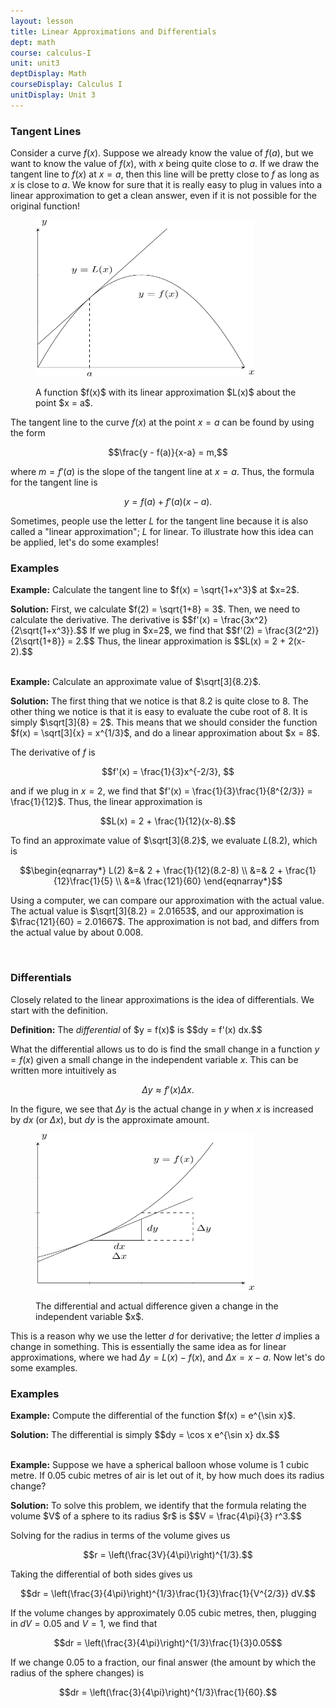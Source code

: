 ```yaml
---
layout: lesson
title: Linear Approximations and Differentials
dept: math
course: calculus-I
unit: unit3
deptDisplay: Math
courseDisplay: Calculus I
unitDisplay: Unit 3
---
```


### Tangent Lines
Consider a curve $f(x)$. Suppose we already know the value of $f(a)$, but we want to know the value of $f(x)$, with $x$ being quite close to $a$. If we draw the tangent line to $f(x)$ at $x = a$, then this line will be pretty close to $f$ as long as $x$ is close to $a$. We know for sure that it is really easy to plug in values into a linear approximation to get a clean answer, even if it is not possible for the original function! 

<figure class="center">
<p><img src="linear_approximations_and_differentials-Figures/lin_approx.svg" alt="linear approximation" style="width:350px;height:250px;"> </p>
<figcaption class="center">A function $f(x)$ with its linear approximation $L(x)$ about the point $x = a$.</figcaption> </figure>

The tangent line to the curve $f(x)$ at the point $x=a$ can be found by using the form 

$$\frac{y - f(a)}{x-a} = m,$$

where $m = f'(a)$ is the slope of the tangent line at $x=a$. Thus, the formula for the tangent line is 

$$y = f(a) + f'(a)(x-a).$$

Sometimes, people use the letter $L$ for the tangent line because it is also called a "linear approximation"; $L$ for linear. To illustrate how this idea can be applied, let's do some examples!

### Examples

<div class="example">
<p><b>Example:</b> Calculate the tangent line to $f(x) = \sqrt{1+x^3}$ at $x=2$. </p>
<b>Solution:</b> First, we calculate $f(2) = \sqrt{1+8} = 3$. Then, we need to calculate the derivative. The derivative is 
$$f'(x) = \frac{3x^2}{2\sqrt{1+x^3}}.$$
If we plug in $x=2$, we find that 
$$f'(2) = \frac{3(2^2)}{2\sqrt{1+8}} = 2.$$
Thus, the linear approximation is 
$$L(x) = 2 + 2(x-2).$$
</div> <br>

<div class="example">
<p><b>Example:</b> Calculate an approximate value of $\sqrt[3]{8.2}$. </p>
<b>Solution:</b> The first thing that we notice is that 8.2 is quite close to 8. The other thing we notice is that it is easy to evaluate the cube root of 8. It is simply $\sqrt[3]{8} = 2$. This means that we should consider the function $f(x) = \sqrt[3]{x} = x^{1/3}$, and do a linear approximation about $x = 8$. 

The derivative of $f$ is 

$$f'(x) = \frac{1}{3}x^{-2/3}, $$

and if we plug in $x=2$, we find that $f'(x) = \frac{1}{3}\frac{1}{8^{2/3}} = \frac{1}{12}$. Thus, the linear approximation is

$$L(x) = 2 + \frac{1}{12}(x-8).$$

To find an approximate value of $\sqrt[3]{8.2}$, we evaluate $L(8.2)$, which is

$$\begin{eqnarray*}
L(2) &=& 2 + \frac{1}{12}(8.2-8) \\
&=& 2 + \frac{1}{12}\frac{1}{5} \\
&=& \frac{121}{60}
\end{eqnarray*}$$

Using a computer, we can compare our approximation with the actual value. The actual value is $\sqrt[3]{8.2} = 2.01653$, and our approximation is $\frac{121}{60} = 2.01667$. The approximation is not bad, and differs from the actual value by about $0.008%$.
</div> <br>


### Differentials
Closely related to the linear approximations is the idea of differentials. We start with the definition. 

<div class="definition">
<b>Definition:</b> The <i>differential</i> of $y = f(x)$ is
$$dy = f'(x) dx.$$
</div>

What the differential allows us to do is find the small change in a function $y=f(x)$ given a small change in the independent variable $x$. This can be written more intuitively as 

$$\Delta y \approx f'(x) \Delta x.$$

In the figure, we see that $\Delta y$ is the actual change in $y$ when $x$ is increased by $dx$ (or $\Delta x$), but $dy$ is the approximate amount. 

<figure class="center">
<p><img src="linear_approximations_and_differentials-Figures/differential.svg" alt="differential" style="width:350px;height:250px;"> </p>
<figcaption class="center">The differential and actual difference given a change in the independent variable $x$.</figcaption> </figure>

This is a reason why we use the letter $d$ for derivative; the letter $d$ implies a change in something. This is essentially the same idea as for linear approximations, where we had $\Delta y = L(x) - f(x)$, and $\Delta x = x-a$. Now let's do some examples.

### Examples

<div class = "example">
<p><b>Example:</b> Compute the differential of the function $f(x) = e^{\sin x}$. </p>
<b>Solution:</b> The differential is simply
$$dy = \cos x e^{\sin x} dx.$$
</div> <br>

<div class="example">
<p><b>Example:</b> Suppose we have a spherical balloon whose volume is 1 cubic metre. If 0.05 cubic metres of air is let out of it, by how much does its radius change? </p>
<b>Solution:</b> To solve this problem, we identify that the formula relating the volume $V$ of a sphere to its radius $r$ is 
$$V = \frac{4\pi}{3} r^3.$$

Solving for the radius in terms of the volume gives us 

$$r = \left(\frac{3V}{4\pi}\right)^{1/3}.$$

Taking the differential of both sides gives us 

$$dr = \left(\frac{3}{4\pi}\right)^{1/3}\frac{1}{3}\frac{1}{V^{2/3}} dV.$$

If the volume changes by approximately 0.05 cubic metres, then, plugging in $dV = 0.05$ and $V = 1$, we find that 

$$dr = \left(\frac{3}{4\pi}\right)^{1/3}\frac{1}{3}0.05$$

If we change 0.05 to a fraction, our final answer (the amount by which the radius of the sphere changes) is

$$dr = \left(\frac{3}{4\pi}\right)^{1/3}\frac{1}{60}.$$
</div>












